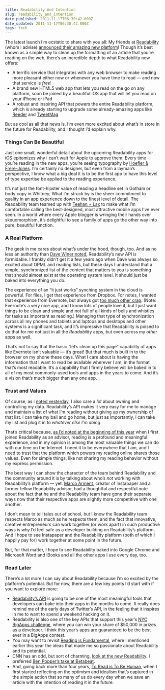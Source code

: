 ```yaml
---
title: Readability And Intention
slug: readability_and_intention
date_published: 2011-11-17T06:30:42.000Z
date_updated: 2011-11-17T06:30:42.000Z
tags: tech
---
```


The latest launch I’m ecstatic to share with you all: My friends at [Readability](http://readability.com) (whom I advise) [announced their amazing new platform](http://blog.readability.com/2011/11/reading-needs-a-platform-introducing-the-new-readability/)! Though it’s best known as a simple way to clean up the formatting of an article that you’re reading on the web, there’s an incredible depth to what Readability now offers:

- A terrific service that integrates with any web browser to make reading more pleasant either now or whenever you have time to read — and now that service is *free*!
- A brand new HTML5 web app that lets you read on the go on any platform, soon be joined by a beautiful iOS app that will let you read on your iPhone or iPad
- A robust and inspiring API that powers the entire Readability platform, which is already starting to upgrade some already-amazing apps like [Reeder](http://reederapp.com/) and [TweetMag](http://www.tweetmagapp.com/)

But as cool as all that news is, I’m even more excited about what’s in store in the future for Readability, and I thought I’d explain why.

### Things Can Be Beautiful

Just one small, wonderful detail about the upcoming Readability apps for iOS epitomizes why I can’t wait for Apple to approve them: Every time you’re reading in the new apps, you’re seeing typography by [Hoefler & Frere-Jones](http://www.typography.com/). I’m certainly no designer, but even from a layman’s perspective, I know what a big deal it is to be the first app to have this level of type expertise be applied to the reading experience.

It’s not just the font-hipster value of reading a headline set in Gotham or body copy in Whitney; What I’m struck by is the sheer commitment to quality in an app experience down to the finest level of detail. The Readability team teamed up with [Teehan + Lax](http://www.teehanlax.com/) to make what I’m comfortable calling the best-designed, most attractive mobile apps I’ve ever seen. In a world where every Apple blogger is wringing their hands over skeuomorphism, it’s delightful to see a family of apps go the other way into pure, beautiful function.

### A Real Platform

The geek in me cares about what’s under the hood, though, too. And as no less an authority than [Dave Winer noted](http://scripting.com/stories/2011/11/16/readabilitysApi.html), Readability’s new API is formidable. I frankly didn’t get it a few years ago when Dave was always so excited about OPML and reading lists, but these days I understand that a simple, synchronized list of the content that matters to you is something that should almost exist at the operating system level. It should just be baked into everything you do.

The experience of an “it just works” synching system in the cloud is powerful. For files, I get that experience from Dropbox. For notes, I wanted that experience from Evernote, but always got [too much other crap](http://mlkshk.com/p/1EZY). (Note: Evernote’s a very nice app, and I know lots of people love it, but I just want things to be clean and simple and not full of all kinds of bells and whistles for tasks as important as reading.) Managing that type of synchronization across all my phones and tablets and laptops and desktops and other systems is a significant task, and it’s impressive that Readability is poised to do that for me not just in all the *Readability* apps, but even across my *other* apps as well.

That’s not to say that the basic “let’s clean up this page” capability of apps like Evernote isn’t valuable — it’s great! But that much is built in to the browser on my phone these days. What I care about is having the information that I want to read be available wherever I am, in the format that’s most readable. It’s a capability that I firmly believe will be baked in to all of my most commonly-used tools and apps in the years to come. And it’s a vision that’s much bigger than any one app.

### Trust and Values

Of course, as I [noted yesterday](http://dashes.com/anil/2011/11/thinkup-1.0.html), I also care a *lot* about owning and controlling my data. Readability’s API makes it very easy for me to manage and maintain a list of what I’m reading without giving up my ownership of that list. I can take my ball and go home, but just as importantly, I can take my list and plug it in to *whatever else I’m doing*.

That’s critical because, [as I’d noted at the beginning of this year](http://dashes.com/anil/2011/02/reading-is-fundamental.html) when I first joined Readability as an advisor, reading is a profound and meaningful experience, and in my opinion is among the most valuable things we can do with our time on the Internet. I need it to be everywhere that I am, and I need to trust that the platform which powers my reading online shares those values. Even for simple things, like not sharing my reading behavior without my express permission.

The best way I can show the character of the team behind Readability and the community around it is by talking about who’s *not* working with Readability’s platform — yet. [Marco Arment](http://www.marco.org/2011/11/16/readability), creator of Instapaper and a former fellow Readability advisor, had a thoughtful and respectful note about the fact that he and the Readability team have gone their separate ways now that their respective apps are slightly more competitive with one another.

I don’t mean to tell tales out of school, but I know the Readability team respects Marco as much as he respects them, and the fact that innovative, creative entrepreneurs can work together (or work apart) in such productive ways is why I’d feel safe as a developer building on Readability’s platform. And I hope to see Instapaper and the Readability platform (both of which I happily pay for) work together at some point in the future.

But, for that matter, I hope to see Readability baked into Google Chrome and Microsoft Word and iBooks and all the other apps I use every day, too.

### Read Later

There’s a lot more I can say about Readability because I’m so excited by the platform’s potential. But for now, there are a few key points I’d start with if you want to explore more:

- [Readability’s API](https://www.readability.com/publishers/api/) is going to be one of the most meaningful tools that developers can bake into their apps in the months to come. It really does remind me of the early days of Twitter’s API, in the feeling that it inspires in me to want to spend a weekend hacking on it.
- Readability is also one of the key APIs that support this year’s [NYC BigApps challenge](http://2011.nycbigapps.com/), where you can win your share of $50,000 in prizes as a developer. I think this year’s apps are guaranteed to be the best ever in a BigApps contest.
- You may want to revisit [Reading is Fundamental](http://dashes.com/anil/2011/02/reading-is-fundamental.html), where I mentioned earlier this year the ideas that made me so passionate about Readability and its potential.
- CNN has an odd, but sort of charming, [look at the new Readability](http://www.cnn.com/2011/11/15/tech/mobile/readability-iphone-ipad/). I preferred [Ben Popper’s take at Betabeat](http://www.betabeat.com/2011/11/16/readability-focuses-on-free-aiming-to-enlarge-its-platform/).
- And, going back more than four years, [To Read is To Be Human](http://dashes.com/anil/2007/07/toread-is-tobehuman.html), when I first started reflecting on the optimism and idealism that’s captured in the simple action that so many of us do every day when we save an article with the intention of reading it in the future.
